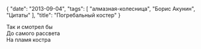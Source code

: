 {
   "date": "2013-09-04",
   "tags": [
      "алмазная-колесница",
      "Борис Акунин",
      "Цитаты"
   ],
   "title": "Погребальный костер"
}

Так и смотрел бы  
До самого рассвета  
На пламя костра
